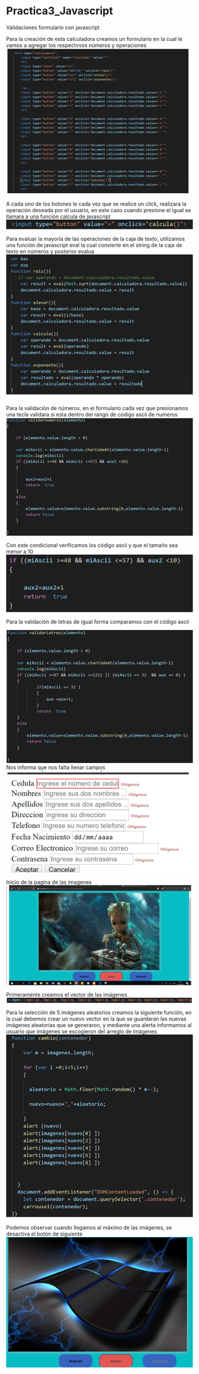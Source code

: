 # Practica3_Javascript
Validaciones formulario con javascript

Para la creación de esta calculadora creamos un formulario en la cual le vamos a agregar los respectvvos números y operaciones 
<img src="Imagenes/calculadora.png"/>


A cada uno de los botones le cada vez que se realice un click, realizara la operación deseada por el usuario, en este caso cuando presione el igual se llamara a una función calcula de javascript 
<img src="Imagenes/onclik.png"/>

Para evaluar la mayoría de las operaciones de la caja de texto, utilizamos una función de javascript eval la cual convierte en el string de la caja de texto en números y posterior evalua 
<img src="Imagenes/funcion.png"/>

Para la validación de números, en el formulario cada vez que presionamos una tecla validara si esta dentro del rango de código ascii de numeros
<img src="Imagenes/validar.png"/>

Con este condicional verificamos los código ascii y que el tamaño sea menor a 10
<img src="Imagenes/condicional.png"/>

Para la validación de letras de igual forma comparamos con el código ascii 

<img src="Imagenes/validarletras.png"/>
Nos informa que nos falta llenar campos 
<img src="Imagenes/llenar.png"/>

Inicio de la pagina de las imagenes 
<img src="Imagenes/galeria.png"/>

Primeramente creamos el vector de las imágenes 
<img src="Imagenes/vector.png"/>

Para la selección de 5 imágenes aleatorios creamos la siguiente función, en la cual debemos crear un nuevo vector en la que se guardaran las nuevas imágenes aleatorias que se generaron, y mediante una alerta informamos al usuario que imágenes se escogieron del arreglo de imágenes 
<img src="Imagenes/aleatorio.png"/>

Podemos observar cuando llegamos al máximo de las imágenes, se desactiva el botón de siguiente  
<img src="Imagenes/fin.png"/>




